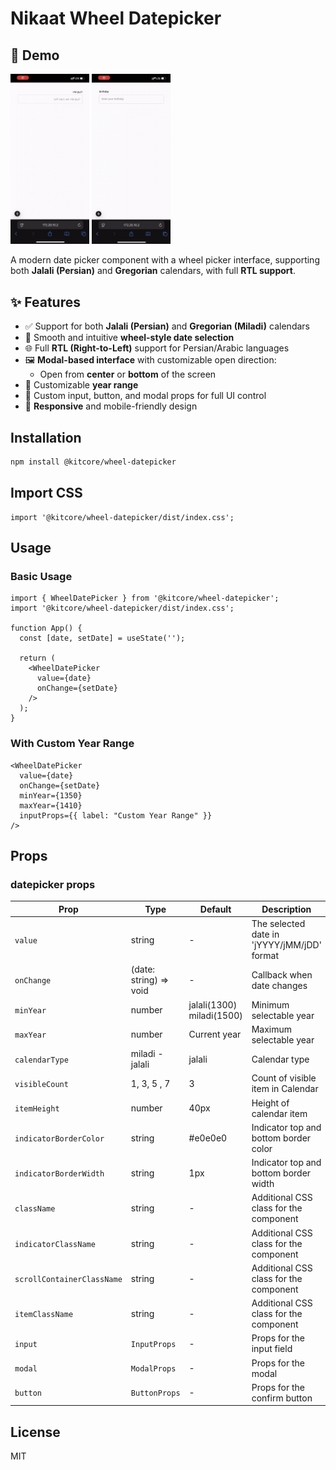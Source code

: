 # Nikaat Wheel Datepicker

## 🎥 Demo

<div>
  <img src="./assets/jalali-demo.gif" alt="Jalali Calendar Demo" width="25%" />
  <img src="./assets/miladi-demo.gif" alt="Gregorian(miladi) Calendar Demo" width="25%" />
</div>

A modern date picker component with a wheel picker interface, supporting both **Jalali (Persian)** and **Gregorian** calendars, with full **RTL support**.

## ✨ Features

- ✅ Support for both **Jalali (Persian)** and **Gregorian (Miladi)** calendars
- 🎡 Smooth and intuitive **wheel-style date selection**
- 🌐 Full **RTL (Right-to-Left)** support for Persian/Arabic languages
- 🖼 **Modal-based interface** with customizable open direction:
  - Open from **center** or **bottom** of the screen
- 🔧 Customizable **year range**
- 🎨 Custom input, button, and modal props for full UI control
- 📱 **Responsive** and mobile-friendly design

## Installation

```bash
npm install @kitcore/wheel-datepicker
```

## Import CSS
```tsx
import '@kitcore/wheel-datepicker/dist/index.css';
```

## Usage

### Basic Usage

```tsx
import { WheelDatePicker } from '@kitcore/wheel-datepicker';
import '@kitcore/wheel-datepicker/dist/index.css';

function App() {
  const [date, setDate] = useState('');

  return (
    <WheelDatePicker
      value={date}
      onChange={setDate}
    />
  );
}
```
### With Custom Year Range

```tsx
<WheelDatePicker
  value={date}
  onChange={setDate}
  minYear={1350}
  maxYear={1410}
  inputProps={{ label: "Custom Year Range" }}
/>
```

## Props
### datepicker props

| Prop | Type | Default | Description |
|------|------|---------|-------------|
| `value` | string | - | The selected date in 'jYYYY/jMM/jDD' format |
| `onChange` | (date: string) => void | - | Callback when date changes |
| `minYear` | number | jalali(1300) miladi(1500) | Minimum selectable year |
| `maxYear` | number | Current year | Maximum selectable year |
| `calendarType` | miladi - jalali | jalali | Calendar type |
| `visibleCount` | 1, 3, 5 , 7 | 3 | Count of visible item in Calendar 
| `itemHeight` | number | 40px | Height of calendar item |
| `indicatorBorderColor` | string | #e0e0e0 | Indicator top and bottom border color |
| `indicatorBorderWidth` | string | 1px | Indicator top and bottom border width |
| `className` | string | - | Additional CSS class for the component |
| `indicatorClassName` | string | - | Additional CSS class for the component |
| `scrollContainerClassName` | string | - | Additional CSS class for the component |
| `itemClassName` | string | - | Additional CSS class for the component |
| `input` | `InputProps` | - | Props for the input field |
| `modal` | `ModalProps` | - | Props for the modal |
| `button` | `ButtonProps` | - | Props for the confirm button |

## License

MIT
